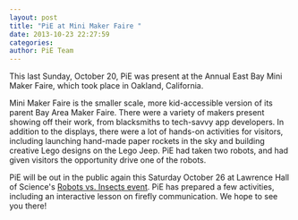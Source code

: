 ```yaml
---
layout: post
title: "PiE at Mini Maker Faire "
date: 2013-10-23 22:27:59
categories: 
author: PiE Team
---
```


This last Sunday, October 20, PiE was present at the Annual East Bay Mini Maker Faire, which took place in Oakland, California.  

Mini Maker Faire is the smaller scale, more kid-accessible version of its parent Bay Area Maker Faire.  There were a variety of makers present showing off their work, from blacksmiths to tech-savvy app developers.  In addition to the displays, there were a lot of hands-on activities for visitors, including launching hand-made paper rockets in the sky and building creative Lego designs on the Lego Jeep.  PiE had taken two robots, and had given visitors the opportunity drive one of the robots.  

PiE will be out in the public again this Saturday October 26 at Lawrence Hall of Science's [Robots vs. Insects event][0].  PiE has prepared a few activities, including an interactive lesson on firefly communication.  We hope to see you there! 

[0]: http://events.berkeley.edu/index.php/calendar/sn/LHS.html?event_ID=69533&date=2013-10-26